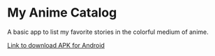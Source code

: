 # My Anime Catalog

A basic app to list my favorite stories in the colorful medium of anime.

[Link to download APK for Android](https://drive.google.com/file/d/1d5k3KFD9he_Id38mCgi_4s7WYGj5HmFI/view?usp=sharing)